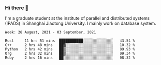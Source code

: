 ### Hi there 👋

I'm a graduate student at the institute of parallel and distributed systems (IPADS) in Shanghai Jiaotong University. I mainly work on database system.

<!--START_SECTION:waka-->
```text
Week: 28 August, 2021 - 03 September, 2021

Rust     11 hrs 51 mins  ███████████░░░░░░░░░░░░░░   43.54 % 
C++      2 hrs 48 mins   ██▓░░░░░░░░░░░░░░░░░░░░░░   10.32 % 
Python   2 hrs 42 mins   ██▒░░░░░░░░░░░░░░░░░░░░░░   09.93 % 
Org      2 hrs 32 mins   ██▒░░░░░░░░░░░░░░░░░░░░░░   09.34 % 
Ruby     2 hrs 16 mins   ██░░░░░░░░░░░░░░░░░░░░░░░   08.32 % 
```
<!--END_SECTION:waka-->

<!--
**yqmmm/yqmmm** is a ✨ _special_ ✨ repository because its `README.md` (this file) appears on your GitHub profile.

Here are some ideas to get you started:

- 🔭 I’m currently working on ...
- 🌱 I’m currently learning ...
- 👯 I’m looking to collaborate on ...
- 🤔 I’m looking for help with ...
- 💬 Ask me about ...
- 📫 How to reach me: ...
- 😄 Pronouns: ...
- ⚡ Fun fact: ...
-->
